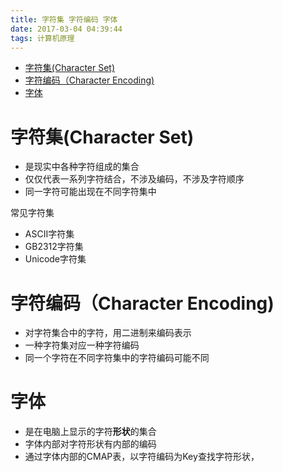 ```yaml
---
title: 字符集 字符编码 字体
date: 2017-03-04 04:39:44
tags: 计算机原理
---
```

- [字符集(Character Set)](#字符集character-set)
- [字符编码（Character Encoding)](#字符编码character-encoding)
- [字体](#字体)

<!-- more -->

# 字符集(Character Set)
+ 是现实中各种字符组成的集合
+ 仅仅代表一系列字符结合，不涉及编码，不涉及字符顺序
+ 同一字符可能出现在不同字符集中 

常见字符集
+ ASCII字符集
+ GB2312字符集
+ Unicode字符集

# 字符编码（Character Encoding)

+ 对字符集合中的字符，用二进制来编码表示
+ 一种字符集对应一种字符编码
+ 同一个字符在不同字符集中的字符编码可能不同

# 字体
+ 是在电脑上显示的字符**形状**的集合
+ 字体内部对字符形状有内部的编码
+ 通过字体内部的CMAP表，以字符编码为Key查找字符形状，
